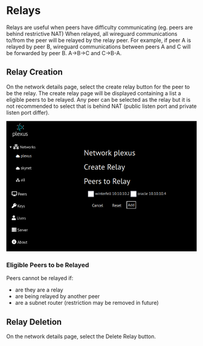 # Relays
Relays are useful when peers have difficulty communicating (eg. peers are behind restrictive NAT)
When relayed, all wireguard communications to/from the peer will be relayed by the relay peer.
For example, if peer A is relayed by peer B,  wireguard communications between peers A and C will be forwarded by peer B. A->B->C and C->B-A.
## Relay Creation
On the network details page, select the create relay button for the peer to be the relay. The create relay page will be displayed containing a list a eligible peers to be relayed. 
Any peer can be selected as the relay but it is not recommended to select that is behind NAT (public listen port and private listen port differ).

![create relay](screenshots/create_relay.png)
### Eligible Peers to be Relayed
Peers cannot be relayed if:
* are they are a relay
* are being relayed by another peer
* are a subnet router  (restriction may be removed in future)
## Relay Deletion
On the network details page, select the Delete Relay button. 